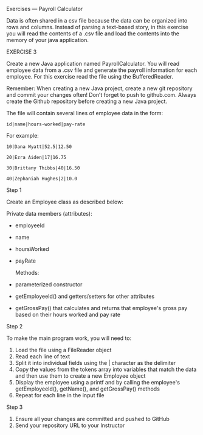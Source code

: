 Exercises — Payroll Calculator

Data is often shared in a csv file because the data can be organized into rows and
columns. Instead of parsing a text-based story, in this exercise you will read the
contents of a .csv file and load the contents into the memory of your java
application.

EXERCISE 3

Create a new Java application named PayrollCalculator. You will read employee
data from a .csv file and generate the payroll information for each employee.
For this exercise read the file using the BufferedReader.

Remember: When creating a new Java project, create a new git repository and
commit your changes often! Don’t forget to push to github.com. Always create
the Github repository before creating a new Java project.

The file will contain several lines of employee data in the form:

    id|name|hours-worked|pay-rate

For example:

    10|Dana Wyatt|52.5|12.50
    
    20|Ezra Aiden|17|16.75
    
    30|Brittany Thibbs|40|16.50
    
    40|Zephaniah Hughes|2|10.0

Step 1

Create an Employee class as described below:

Private data members (attributes):
- employeeId
- name
- hoursWorked
- payRate


  Methods:
- parameterized constructor
- getEmployeeId() and getters/setters for other attributes
- getGrossPay() that calculates and returns that employee's gross pay
  based on their hours worked and pay rate


Step 2

To make the main program work, you will need to:
1. Load the file using a FileReader object
2. Read each line of text
3. Split it into individual fields using the | character as the delimiter
4. Copy the values from the tokens array into variables that match the data
   and then use them to create a new Employee object
5. Display the employee using a printf and by calling the employee's
   getEmployeeId(), getName(), and getGrossPay() methods
6. Repeat for each line in the input file
   
Step 3

1. Ensure all your changes are committed and pushed to GitHub
2. Send your repository URL to your Instructor
